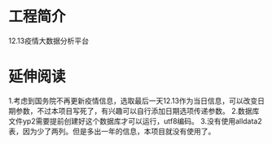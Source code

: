 # 工程简介
12.13疫情大数据分析平台
# 延伸阅读
1.考虑到国务院不再更新疫情信息，选取最后一天12.13作为当日信息，可以改变日期参数，不过本项目写死了，有兴趣可以自行添加日期选项传递参数。
2.数据库文件yp2需要提前创建好这个数据库才可以运行，utf8编码。
3.没有使用alldata2表，因为少了两列。但是多出一年的信息，本项目就没有使用了。


